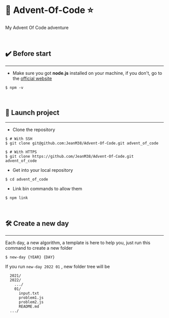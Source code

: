 # 🎅 Advent-Of-Code ⭐
My Advent Of Code adventure

</br>

## ✔️ Before start
---
* Make sure you got **node.js** installed on your machine, if you don't, go to the [official website](https://nodejs.org/en/download/)

```shell
$ npm -v
```
</br>

## 🚀 Launch project
---
* Clone the repository

```shell
$ # With SSH
$ git clone git@github.com:JeanM38/Advent-Of-Code.git advent_of_code

$ # With HTTPS
$ git clone https://github.com/JeanM38/Advent-Of-Code.git advent_of_code
```

* Get into your local repository
```shell
$ cd advent_of_code
```

* Link bin commands to allow them
```shell
$ npm link
```
</br>

## 🛠️ Create a new day
---

Each day, a new algorithm, a template is here to help you, just run this command to create a new folder

```shell
$ new-day {YEAR} {DAY}
```

If you run `new-day 2022 01` , new folder tree will be

```
  2021/
  2022/
    .../
    01/
      input.txt
      problem1.js
      problem2.js
      README.md
  .../
```